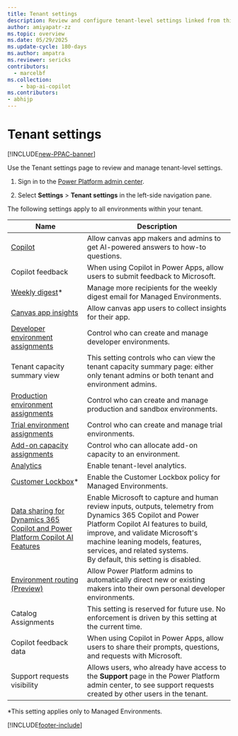 ```yaml
---
title: Tenant settings
description: Review and configure tenant-level settings linked from this page.
author: amiyapatr-zz
ms.topic: overview
ms.date: 05/29/2025
ms.update-cycle: 180-days
ms.author: ampatra
ms.reviewer: sericks
contributors:
  - marcelbf
ms.collection: 
    - bap-ai-copilot
ms.contributors:
- abhijp
---
```


# Tenant settings

[!INCLUDE[new-PPAC-banner](~/includes/new-PPAC-banner.md)]

Use the Tenant settings page to review and manage tenant-level settings.

1. Sign in to the [Power Platform admin center](https://admin.powerplatform.microsoft.com/).

2. Select **Settings** > **Tenant settings** in the left-side navigation pane.

The following settings apply to all environments within your tenant.

|Name  |Description  |
|---------|---------|
|[Copilot](/power-apps/maker/canvas-apps/ai-overview)     | Allow canvas app makers and admins to get AI-powered answers to how-to questions.        |
| Copilot feedback | When using Copilot in Power Apps, allow users to submit feedback to Microsoft. |
|[Weekly digest](managed-environment-usage-insights.md)*     | Manage more recipients for the weekly digest email for Managed Environments.        |
|[Canvas app insights](/power-apps/maker/canvas-apps/application-insights) | Allow canvas app users to collect insights for their app. |
|[Developer environment assignments](control-environment-creation.md)   | Control who can create and manage developer environments.  |
| Tenant capacity summary view | This setting controls who can view the tenant capacity summary page: either only tenant admins or both tenant and environment admins. |
|[Production environment assignments](control-environment-creation.md)   | Control who can create and manage production and sandbox environments.        |
|[Trial environment assignments](control-environment-creation.md)       | Control who can create and manage trial environments.        |
|[Add-on capacity assignments](capacity-add-on.md#control-who-can-allocate-add-on-capacity)    | Control who can allocate add-on capacity to an environment.        |
|[Analytics](tenant-level-analytics.md)   | Enable tenant-level analytics.        |
|[Customer Lockbox](about-lockbox.md#enable-the-lockbox-policy)*   | Enable the Customer Lockbox policy for Managed Environments.        |
|[Data sharing for Dynamics 365 Copilot and Power Platform Copilot AI Features](../transparency-note-copilot-data-sharing.md)   | Enable Microsoft to capture and human review inputs, outputs, telemetry from Dynamics 365 Copilot and Power Platform Copilot AI features to build, improve, and validate Microsoft's machine leaning models, features, services, and related systems.<br/>By default, this setting is disabled.       |
| [Environment routing (Preview)](default-environment-routing.md) | Allow Power Platform admins to automatically direct new or existing makers into their own personal developer environments. |
| Catalog Assignments  | This setting is reserved for future use. No enforcement is driven by this setting at the current time.       |
| Copilot feedback data | When using Copilot in Power Apps, allow users to share their prompts, questions, and requests with Microsoft. |
| Support requests visibility | Allows users, who already have access to the **Support** page in the Power Platform admin center, to see support requests created by other users in the tenant.  |

*This setting applies only to Managed Environments.

[!INCLUDE[footer-include](../includes/footer-banner.md)]
